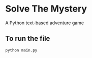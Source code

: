 # Solve The Mystery
A Python text-based adventure game

## To run the file
```python
python main.py
```
